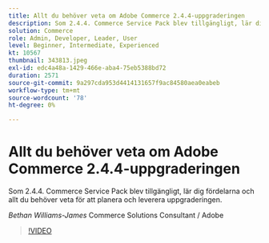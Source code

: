 ```yaml
---
title: Allt du behöver veta om Adobe Commerce 2.4.4-uppgraderingen
description: Som 2.4.4. Commerce Service Pack blev tillgängligt, lär dig fördelarna och allt du behöver veta för att planera och leverera uppgraderingen.
solution: Commerce
role: Admin, Developer, Leader, User
level: Beginner, Intermediate, Experienced
kt: 10567
thumbnail: 343813.jpeg
exl-id: edc4a48a-1429-466e-aba4-75eb5388bd72
duration: 2571
source-git-commit: 9a297cda953d4414131657f9ac84580aea0eabeb
workflow-type: tm+mt
source-wordcount: '78'
ht-degree: 0%

---
```


# Allt du behöver veta om Adobe Commerce 2.4.4-uppgraderingen

Som 2.4.4. Commerce Service Pack blev tillgängligt, lär dig fördelarna och allt du behöver veta för att planera och leverera uppgraderingen.

*Bethan Williams-James* Commerce Solutions Consultant / Adobe

>[!VIDEO](https://video.tv.adobe.com/v/343813/?quality=12&learn=on)
